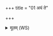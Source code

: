 +++
title = "01 अयं ते"

+++
<details><summary>मूलम् (WS)</summary>

अयं ते योनिर्ऋत्वियो यतो जातो अरोचथाः । तु. शौ.सं. ३.२  
तं जानन्नग्न आ रोहाथा नो वर्धया रयिम् ॥ १ ॥
</details>
